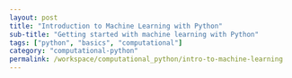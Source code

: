 ```yaml
---
layout: post
title: "Introduction to Machine Learning with Python"
sub-title: "Getting started with machine learning with Python"
tags: ["python", "basics", "computational"]
category: "computational-python"
permalink: /workspace/computational_python/intro-to-machine-learning
---
```


